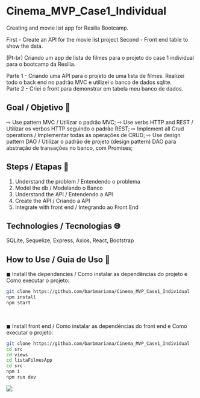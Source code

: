 # Cinema_MVP_Case1_Individual
Creating and movie list app for Resilia Bootcamp.

First - Create an API for the movie list project
Second - Front end table to show the data.

(Pt-br)
Criando um app de lista de filmes para o projeto do case 1 individual para o bootcamp da Resilia. 

 Parte 1 - Criando uma API para o projeto de uma lista de filmes. Realizei todo o back end no padrão MVC e utilizei o banco de dados sqlite. 
 <br>
 Parte 2 - Criei o front para demonstrar em tabela meu banco de dados. 

 
 ## Goal / Objetivo 📍
⇨ Use pattern MVC / Utilizar o padrão MVC;
⇨ Use verbs HTTP and REST / Utilizar os verbos HTTP seguindo o padrão REST;
⇨ Implement all Crud operations / Implementar todas as operações de CRUD;
⇨ Use design pattern DAO / Utilizar o padrão de projeto (design pattern) DAO para abstração de transações no banco, com Promises;

 
 ## Steps / Etapas :bookmark_tabs:
 1. Understand the problem / Entendendo o problema
 2. Model the db / Modelando o Banco   
 5. Understand the API / Entendendo a API
 6. Create the API / Criando a API
 7. Integrate with front end / Integrando ao Front End

 ## Technologies / Tecnologias 🌐
 
 SQLite, Sequelize, Express, Axios, React, Bootstrap
 
 ## How to Use / Guia de Uso :hammer:
 
◼ Install the dependencies / Como instalar as dependências do projeto e Como executar o projeto:

```bash
git clone https://github.com/barbmariana/Cinema_MVP_Case1_Individual
npm install
npm start
```
<br>

◼ Install front end / Como instalar as dependências do front end e Como executar o projeto: 
```bash
git clone https://github.com/barbmariana/Cinema_MVP_Case1_Individual
cd src
cd views
cd listaFilmesApp
cd src
npm i
npm run dev
```

<img src="listaFilmesFoto.png"/>
